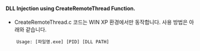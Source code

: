 #### DLL Injection using CreateRemoteThread Function.

* CreateRemoteThread.c 코드는  WIN XP 환경에서만 동작합니다. 사용 방법은 아래와 같습니다.

```
    Usage: [파일명.exe] [PID] [DLL PATH]
```